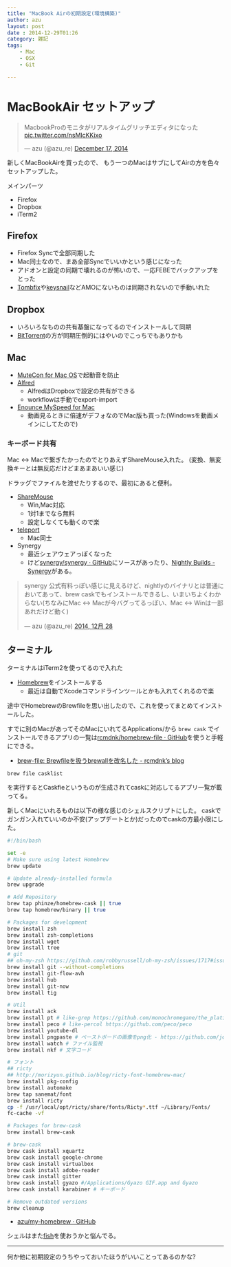 ```yaml
---
title: "MacBook Airの初期設定(環境構築)"
author: azu
layout: post
date : 2014-12-29T01:26
category: 雑記
tags:
    - Mac
    - OSX
    - Git

---
```


# MacBookAir セットアップ

<blockquote class="twitter-tweet" data-partner="tweetdeck"><p>MacbookProのモニタがリアルタイムグリッチエディタになった <a href="http://t.co/nsMlcKKixo">pic.twitter.com/nsMlcKKixo</a></p>&mdash; azu (@azu_re) <a href="https://twitter.com/azu_re/status/545220045656182784">December 17, 2014</a></blockquote>
<script async src="//platform.twitter.com/widgets.js" charset="utf-8"></script>

新しくMacBookAirを買ったので、
もう一つのMacはサブにしてAirの方を色々セットアップした。

メインパーツ

- Firefox
- Dropbox
- iTerm2

## Firefox

- Firefox Syncで全部同期した
- Mac同士なので、まあ全部Syncでいいかという感じになった
- アドオンと設定の同期で壊れるのが怖いので、一応FEBEでバックアップをとった
- [Tombfix](https://github.com/tombfix/core "Tombfix")や<a href="https://github.com/mooz/keysnail/wiki/keysnail-japanese">keysnail</a>などAMOにないものは同期されないので手動いれた

## Dropbox

- いろいろなものの共有基盤になってるのでインストールして同期
- [BitTorrent](http://www.bittorrent.com/intl/ja/ "BitTorrent")の方が同期圧倒的にはやいのでこっちでもありかも

## Mac

- [MuteCon for Mac OS](http://homepage1.nifty.com/macbs/download.htm#MuteCon "MuteCon for Mac OS")で起動音を防止
- [Alfred](http://www.alfredapp.com/ "Alfred")
	- AlfredはDropboxで設定の共有ができる
	- workflowは手動でexport-import
- [Enounce MySpeed for Mac](http://www.enounce.com/myspeed-mac "Enounce MySpeed for Mac")
	- 動画見るときに倍速がデフォなのでMac版も買った(Windowsを動画メインにしてたので)

### キーボード共有

Mac <-> Macで繋ぎたかったのでとりあえずShareMouse入れた。
(変換、無変換キーとは無反応だけどまあまあいい感じ)

ドラッグでファイルを渡せたりするので、最初にあると便利。

- [ShareMouse](http://www.keyboard-and-mouse-sharing.com/ "ShareMouse")
	- Win,Mac対応
	- 1対1までなら無料
	- 設定しなくても動くので楽
- [teleport](http://www.abyssoft.com/software/teleport/ "teleport")
	- Mac同士
- Synergy
	- 最近シェアウェアっぽくなった
	- けど<a href="https://github.com/synergy/synergy">synergy/synergy · GitHub</a>にソースがあったり、[Nightly Builds - Synergy](https://synergy-project.org/nightly "Nightly Builds - Synergy")がある。

<blockquote class="twitter-tweet" lang="ja"><p>synergy 公式有料っぽい感じに見えるけど、nightlyのバイナリとは普通においてあって、brew caskでもインストールできるし、いまいちよくわからない(ちなみにMac &lt;-&gt; Macが今バグってるっぽい、Mac &lt;-&gt; Winは一部あれだけど動く)</p>&mdash; azu (@azu_re) <a href="https://twitter.com/azu_re/status/549168627451052032">2014, 12月 28</a></blockquote>
<script async src="//platform.twitter.com/widgets.js" charset="utf-8"></script>

## ターミナル

ターミナルはiTerm2を使ってるので入れた

- [Homebrew](http://brew.sh/index_ja.html "Homebrew")をインストールする
	- 最近は自動でXcodeコマンドラインツールとかも入れてくれるので楽

途中でHomebrewのBrewfileを思い出したので、これを使ってまとめてインストールした。


すでに別のMacがあってそのMacにいれてるApplications/から
`brew cask` でインストールできるアプリの一覧は[rcmdnk/homebrew-file · GitHub](https://github.com/rcmdnk/homebrew-file "rcmdnk/homebrew-file · GitHub")を使うと手軽にできる。

- [brew-file: Brewfileを扱うbrewallを改名した - rcmdnk’s blog](http://rcmdnk.github.io/blog/2014/08/26/computer-mac-homebrew/ "brew-file: Brewfileを扱うbrewallを改名した - rcmdnk’s blog")


```
brew file casklist
```

を実行するとCaskfieというものが生成されてcaskに対応してるアプリ一覧が載ってる。

新しくMacにいれるものは以下の様な感じのシェルスクリプトにした。
caskでガンガン入れていいのか不安(アップデートとか)だったのでcaskの方最小限にした。

```sh
#!/bin/bash

set -e
# Make sure using latest Homebrew
brew update

# Update already-installed formula
brew upgrade

# Add Repository
brew tap phinze/homebrew-cask || true
brew tap homebrew/binary || true

# Packages for development
brew install zsh
brew install zsh-completions
brew install wget
brew install tree
# git
## oh-my-zsh https://github.com/robbyrussell/oh-my-zsh/issues/1717#issuecomment-22540099
brew install git --without-completions
brew install git-flow-avh
brew install hub
brew install git-now
brew install tig

# Util
brew install ack
brew install pt # like-grep https://github.com/monochromegane/the_platinum_searcher
brew install peco # like-percol https://github.com/peco/peco
brew install youtube-dl
brew install pngpaste # ペーストボードの画像をpng化 - https://github.com/jcsalterego/pngpaste
brew install watch # ファイル監視
brew install nkf # 文字コード

# フォント
## ricty
## http://morizyun.github.io/blog/ricty-font-homebrew-mac/
brew install pkg-config
brew install automake
brew tap sanemat/font
brew install ricty
cp -f /usr/local/opt/ricty/share/fonts/Ricty*.ttf ~/Library/Fonts/
fc-cache -vf

# Packages for brew-cask
brew install brew-cask

# brew-cask
brew cask install xquartz
brew cask install google-chrome
brew cask install virtualbox
brew cask install adobe-reader
brew cask install gitter
brew cask install gyazo #/Applications/Gyazo GIF.app and Gyazo
brew cask install karabiner # キーボード

# Remove outdated versions
brew cleanup
```

- [azu/my-homebrew · GitHub](https://github.com/azu/my-homebrew "azu/my-homebrew · GitHub")

シェルはまた[fish](http://fishshell.com/ "fish")を使おうかと悩んでる。

----

何か他に初期設定のうちやっておいたほうがいいことってあるのかな?

